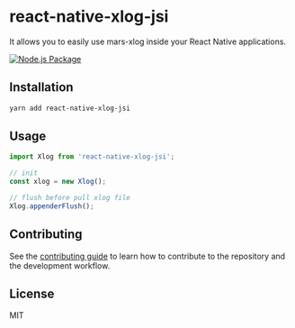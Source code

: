 # react-native-xlog-jsi

It allows you to easily use mars-xlog inside your React Native applications.

[![Node.js Package](https://github.com/Flickering-AI/react-native-xlog-jsi/actions/workflows/npm-publish.yml/badge.svg)](https://github.com/Flickering-AI/react-native-xlog-jsi/actions/workflows/npm-publish.yml)

## Installation

```sh
yarn add react-native-xlog-jsi
```

## Usage

```javascript
import Xlog from 'react-native-xlog-jsi';

// init
const xlog = new Xlog();

// flush before pull xlog file
Xlog.appenderFlush();
```

## Contributing

See the [contributing guide](CONTRIBUTING.md) to learn how to contribute to the repository and the development workflow.

## License

MIT
